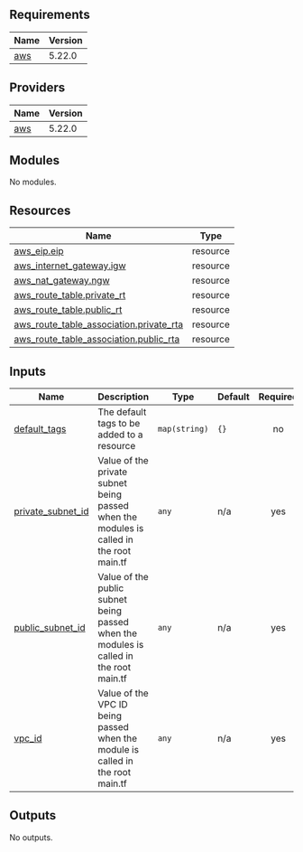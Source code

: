 <!-- BEGIN_TF_DOCS -->
## Requirements

| Name | Version |
|------|---------|
| <a name="requirement_aws"></a> [aws](#requirement\_aws) | 5.22.0 |

## Providers

| Name | Version |
|------|---------|
| <a name="provider_aws"></a> [aws](#provider\_aws) | 5.22.0 |

## Modules

No modules.

## Resources

| Name | Type |
|------|------|
| [aws_eip.eip](https://registry.terraform.io/providers/hashicorp/aws/5.22.0/docs/resources/eip) | resource |
| [aws_internet_gateway.igw](https://registry.terraform.io/providers/hashicorp/aws/5.22.0/docs/resources/internet_gateway) | resource |
| [aws_nat_gateway.ngw](https://registry.terraform.io/providers/hashicorp/aws/5.22.0/docs/resources/nat_gateway) | resource |
| [aws_route_table.private_rt](https://registry.terraform.io/providers/hashicorp/aws/5.22.0/docs/resources/route_table) | resource |
| [aws_route_table.public_rt](https://registry.terraform.io/providers/hashicorp/aws/5.22.0/docs/resources/route_table) | resource |
| [aws_route_table_association.private_rta](https://registry.terraform.io/providers/hashicorp/aws/5.22.0/docs/resources/route_table_association) | resource |
| [aws_route_table_association.public_rta](https://registry.terraform.io/providers/hashicorp/aws/5.22.0/docs/resources/route_table_association) | resource |

## Inputs

| Name | Description | Type | Default | Required |
|------|-------------|------|---------|:--------:|
| <a name="input_default_tags"></a> [default\_tags](#input\_default\_tags) | The default tags to be added to a resource | `map(string)` | `{}` | no |
| <a name="input_private_subnet_id"></a> [private\_subnet\_id](#input\_private\_subnet\_id) | Value of the private subnet being passed when the modules is called in the root main.tf | `any` | n/a | yes |
| <a name="input_public_subnet_id"></a> [public\_subnet\_id](#input\_public\_subnet\_id) | Value of the public subnet being passed when the modules is called in the root main.tf | `any` | n/a | yes |
| <a name="input_vpc_id"></a> [vpc\_id](#input\_vpc\_id) | Value of the VPC ID being passed when the module is called in the root main.tf | `any` | n/a | yes |

## Outputs

No outputs.
<!-- END_TF_DOCS -->